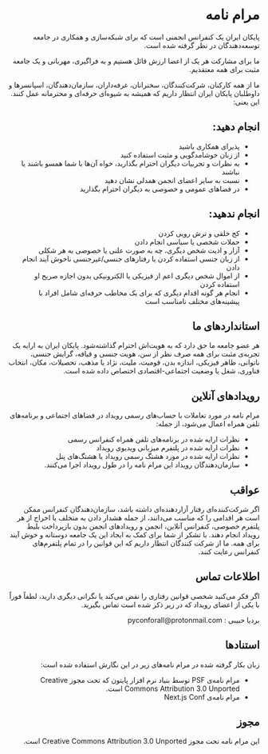 <!-- # مرام نامه

پایکان ایران یک کنفرانس انجمنی است که برای شبکه‌سازی و همکاری در جامعه توسعه‌دهندگان در نظر گرفته شده است.

ما برای مشارکت هر یک از اعضا ارزش قائل هستیم و به فراگیری، مهربانی و یک جامعه مثبت برای همه معتقدیم.

ما از همه کارکنان، شرکت‌کنندگان، سخنرانان، غرفه‌داران، سازمان‌دهندگان، اسپانسرها و داوطلبان پایکان ایران انتظار داریم که همیشه به شیوه‌ای حرفه‌ای و محترمانه عمل کنند. این یعنی:
## انجام دهید:
* پذیرای همکاری باشید
* از زبان خوشامدگویی و مثبت استفاده کنید
* به نظرات و تجربیات دیگران احترام بگذارید، خواه آن‌ها با شما همسو باشند یا نباشند
* نسبت به سایر اعضای انجمن همدلی نشان دهید
* در فضاهای عمومی و خصوصی به دیگران احترام بگذارید
## انجام ندهید:
* کج خلقی و ترش رویی کردن
* حملات شخصی یا سیاسی انجام دادن
* آزار و اذیت شخص دیگری، چه به صورت علنی یا خصوصی به هر شکلی
* از زبان جنسی استفاده کردن یا رفتارهای جنسی/غیرجنسی ناخوش آیند انجام دادن
* از اموال شخص دیگری اعم از فیزیکی یا الکترونیکی بدون اجازه صریح او استفاده کردن
* انجام هر گونه اقدام دیگری که برای یک مخاطب حرفه‌ای شامل افراد با پیشینه‌های مختلف نامناسب است

## استانداردهای ما
هر عضو جامعه ما حق دارد که به هویت‌اش احترام گذاشته‌شود. پایکان ایران به ارایه یک تجربه‌ی مثبت برای همه صرف نظر از سن، هویت جنسی و قیافه، گرایش جنسی، ناتوانی، ظاهر فیزیکی، اندازه بدن، قومیت، ملیت، نژاد یا مذهب، تحصیلات، مکان، انتخاب فناوری، شغل یا وضعیت اجتماعی-اقتصادی اختصاص داده شده است.

## رویدادهای آنلاین
مرام نامه در مورد تعاملات با حساب‌های رسمی رویداد در فضاهای اجتماعی و برنامه‌های تلفن همراه اعمال می‌شود، از جمله:
* نظرات ارایه شده در برنامه‌های تلفن همراه کنفرانس رسمی
* نظرات ارایه شده در پلتفرم میزبانی ویدیوی رویداد
* نظرات ارایه شده در مورد هشتگ رسمی رویداد یا هشتگ‌های پنل
* سازمان‌دهندگان رویداد این مرام نامه را در طول رویداد اجرا می‌کنند.

## عواقب
اگر شرکت‌کننده‌ای رفتار آزاردهنده‌ای داشته باشد، سازمان‌دهندگان کنفرانس ممکن است هر اقدامی را که مناسب می‌دانند، از جمله هشدار دادن به متخلف یا اخراج از هر پلتفرم خصوصی، کنفرانس آنلاین، انجمن و رویدادهای انجمن بدون بازپرداخت بلیط رویداد انجام دهند. با تشکر از شما برای کمک به ایجاد این یک جامعه دوستانه و خوش آیند برای همه.
ما از شرکت کنندگان انتظار داریم که این قوانین را در تمام پلتفرم‌های کنفرانس رعایت کنند.

## اطلاعات تماس
اگر فکر می‌کنید شخصی قوانین رفتاری را نقض می‌کند یا نگرانی دیگری دارید، لطفاً فوراً با یکی از اعضای رویداد که در زیر ذکر شده است تماس بگیرید.

بردیا حبیبی : pyconforall@protonmail.com

## استنادها
زبان بکار گرفته شده در مرام نامه‌های زیر در این نگارش استفاده شده است:
* مرام نامه‌ی PSF توسط بنیاد نرم افزار پایتون که تحت مجوز Creative Commons Attribution 3.0 Unported است.
* مرام نامه‌ی Next.js Conf

## مجوز
این مرام نامه تحت مجوز Creative Commons Attribution 3.0 Unported است.


 -->

<div style="direction: rtl; text-align: right;">
<h1 id="مرام-نامه">مرام نامه</h1>

<p>پایکان ایران یک کنفرانس انجمنی است که برای شبکه‌سازی و همکاری در جامعه توسعه‌دهندگان در نظر گرفته شده است.</p>

<p>ما برای مشارکت هر یک از اعضا ارزش قائل هستیم و به فراگیری، مهربانی و یک جامعه مثبت برای همه معتقدیم.</p>

<p>ما از همه کارکنان، شرکت‌کنندگان، سخنرانان، غرفه‌داران، سازمان‌دهندگان، اسپانسرها و داوطلبان پایکان ایران انتظار داریم که همیشه به شیوه‌ای حرفه‌ای و محترمانه عمل کنند. این یعنی:</p>
<h2 id="انجام-دهید">انجام دهید:</h2>
<ul>
  <li>پذیرای همکاری باشید</li>
  <li>از زبان خوشامدگویی و مثبت استفاده کنید</li>
  <li>به نظرات و تجربیات دیگران احترام بگذارید، خواه آن‌ها با شما همسو باشند یا نباشند</li>
  <li>نسبت به سایر اعضای انجمن همدلی نشان دهید</li>
  <li>در فضاهای عمومی و خصوصی به دیگران احترام بگذارید</li>
</ul>

<h2 id="انجام-ندهید">انجام ندهید:</h2>
 <ul>
  <li>کج خلقی و ترش رویی کردن</li>
  <li>حملات شخصی یا سیاسی انجام دادن</li>
  <li>آزار و اذیت شخص دیگری، چه به صورت علنی یا خصوصی به هر شکلی</li>
  <li>از زبان جنسی استفاده کردن یا رفتارهای جنسی/غیرجنسی ناخوش آیند انجام دادن</li>
  <li>از اموال شخص دیگری اعم از فیزیکی یا الکترونیکی بدون اجازه صریح او استفاده کردن</li>
  <li>انجام هر گونه اقدام دیگری که برای یک مخاطب حرفه‌ای شامل افراد با پیشینه‌های مختلف نامناسب است</li>
</ul>

<h2 id="استانداردهای-ما">استانداردهای ما</h2>
<p>هر عضو جامعه ما حق دارد که به هویت‌اش احترام گذاشته‌شود. پایکان ایران به ارایه یک تجربه‌ی مثبت برای همه صرف نظر از سن، هویت جنسی و قیافه، گرایش جنسی، ناتوانی، ظاهر فیزیکی، اندازه بدن، قومیت، ملیت، نژاد یا مذهب، تحصیلات، مکان، انتخاب فناوری، شغل یا وضعیت اجتماعی-اقتصادی اختصاص داده شده است.</p>

<h2 id="رویدادهای-آنلاین">رویدادهای آنلاین</h2>
<p>مرام نامه در مورد تعاملات با حساب‌های رسمی رویداد در فضاهای اجتماعی و برنامه‌های تلفن همراه اعمال می‌شود، از جمله:</p>
<ul>
  <li>نظرات ارایه شده در برنامه‌های تلفن همراه کنفرانس رسمی</li>
  <li>نظرات ارایه شده در پلتفرم میزبانی ویدیوی رویداد</li>
  <li>نظرات ارایه شده در مورد هشتگ رسمی رویداد یا هشتگ‌های پنل</li>
  <li>سازمان‌دهندگان رویداد این مرام نامه را در طول رویداد اجرا می‌کنند.</li>
</ul>

<h2 id="عواقب">عواقب</h2>
<p>اگر شرکت‌کننده‌ای رفتار آزاردهنده‌ای داشته باشد، سازمان‌دهندگان کنفرانس ممکن است هر اقدامی را که مناسب می‌دانند، از جمله هشدار دادن به متخلف یا اخراج از هر پلتفرم خصوصی، کنفرانس آنلاین، انجمن و رویدادهای انجمن بدون بازپرداخت بلیط رویداد انجام دهند. با تشکر از شما برای کمک به ایجاد این یک جامعه دوستانه و خوش آیند برای همه.
ما از شرکت کنندگان انتظار داریم که این قوانین را در تمام پلتفرم‌های کنفرانس رعایت کنند.</p>

<h2 id="اطلاعات-تماس">اطلاعات تماس</h2>
<p>اگر فکر می‌کنید شخصی قوانین رفتاری را نقض می‌کند یا نگرانی دیگری دارید، لطفاً فوراً با یکی از اعضای رویداد که در زیر ذکر شده است تماس بگیرید.</p>

<p>بردیا حبیبی : pyconforall@protonmail.com</p>

<h2 id="استنادها">استنادها</h2>
<p>زبان بکار گرفته شده در مرام نامه‌های زیر در این نگارش استفاده شده است:</p>
<ul>
  <li>مرام نامه‌ی PSF توسط بنیاد نرم افزار پایتون که تحت مجوز Creative Commons Attribution 3.0 Unported است.</li>
  <li>مرام نامه‌ی Next.js Conf</li>
</ul>

<h2 id="مجوز">مجوز</h2>
<p>این مرام نامه تحت مجوز Creative Commons Attribution 3.0 Unported است.
‫</p>
        </div>


<!-- <style>
#main-content h1:before {
    padding-right: 0.3em;
    margin-left: -0.9em;
    content: "";
}
 </style> -->


<div class="u-vskip-3"></div>
